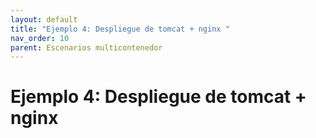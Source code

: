 ```yaml
---
layout: default
title: "Ejemplo 4: Despliegue de tomcat + nginx "
nav_order: 10
parent: Escenarios multicontenedor
---
```


# Ejemplo 4: Despliegue de tomcat + nginx 